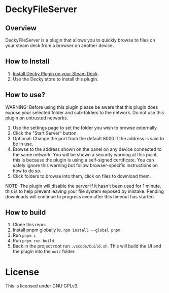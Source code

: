 # DeckyFileServer

## Overview

DeckyFileServer is a plugin that allows you to quickly browse to files on your steam deck from a browser on another device.

## How to Install

1. [Install Decky Plugin on your Steam Deck](https://github.com/SteamDeckHomebrew/decky-loader).
2. Use the Decky store to install this plugin.

## How to use?

WARNING: Before using this plugin please be aware that this plugin does expose your selected folder and sub-folders to the network. Do not use this plugin on untrusted networks.

1. Use the settings page to set the folder you wish to browse externally.
2. Click the "Start Server" button.
3. Optional: Change the port from the default 8000 if the address is said to be in use.
4. Browse to the address shown on the panel on any device connected to the same network. You will be shown a security warning at this point, this is because the plugin is using a self-signed certificate. You can safely ignore this warning but follow browser-specific instructions on how to do so.
5. Click folders to browse into them, click on files to download them.

NOTE: The plugin will disable the server if it hasn't been used for 1 minute, this is to help prevent leaving your file system exposed by mistake. Pending downloads will continue to progress even after this timeout has started.

## How to build

1. Clone this repo.
2. Install pnpm globally ie. `npm install --global pnpm`
3. Run `pnpm i`
4. Run `pnpm run build`
6. Back in the project root run `.vscode/build.sh`. This will build the UI and the plugin into the `out/` folder.

# License
This is licensed under GNU GPLv3.
